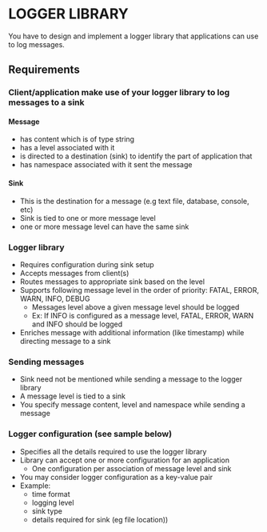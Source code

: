 # LOGGER LIBRARY

You have to design and implement a logger library that applications can use to log messages.

## Requirements

### Client/application make use of your logger library to log messages to a sink

#### Message
- has content which is of type string
- has a level associated with it
- is directed to a destination (sink) to identify the part of application that
- has namespace associated with it sent the message

#### Sink
- This is the destination for a message (e.g text file, database, console, etc)
- Sink is tied to one or more message level
- one or more message level can have the same sink

### Logger library
- Requires configuration during sink setup
- Accepts messages from client(s)
- Routes messages to appropriate sink based on the level
- Supports following message level in the order of priority: FATAL, ERROR, WARN, INFO, DEBUG
  - Messages level above a given message level should be logged
  - Ex: If INFO is configured as a message level, FATAL, ERROR, WARN and INFO should be logged
- Enriches message with additional information (like timestamp) while directing message to a sink

### Sending messages
- Sink need not be mentioned while sending a message to the logger library
- A message level is tied to a sink
- You specify message content, level and namespace while sending a message

### Logger configuration (see sample below)
- Specifies all the details required to use the logger library
- Library can accept one or more configuration for an application
  - One configuration per association of message level and sink
- You may consider logger configuration as a key-value pair
- Example:
  - time format
  - logging level
  - sink type
  - details required for sink (eg file location))